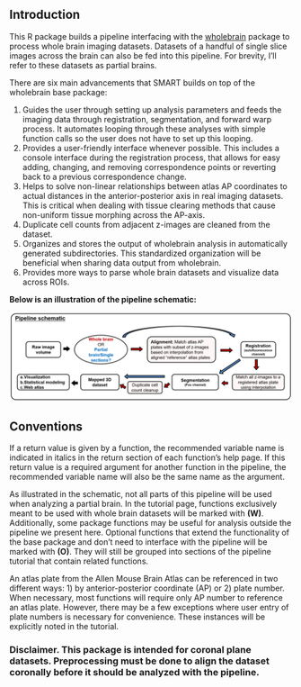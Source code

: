 ## Introduction

This R package builds a pipeline interfacing with the [wholebrain](https://github.com/tractatus/wholebrain) package to process whole brain imaging datasets. Datasets of a handful of single slice images across the brain can also be fed into this pipeline. For brevity, I’ll refer to these datasets as partial brains.

There are six main advancements that SMART builds on top of the wholebrain base package:

1) Guides the user through setting up analysis parameters and feeds the imaging data through registration, segmentation, and forward warp process. It automates looping through these analyses with simple function calls so the user does not have to set up this looping.
2) Provides a user-friendly interface whenever possible. This includes a console interface during the registration process, that allows for easy adding, changing, and removing correspondence points or reverting back to a previous correspondence change.
3) Helps to solve non-linear relationships between atlas AP coordinates to actual distances in the anterior-posterior axis in real imaging datasets. This is critical when dealing with tissue clearing methods that cause non-uniform tissue morphing across the AP-axis.
4) Duplicate cell counts from adjacent z-images are cleaned from the dataset.
5) Organizes and stores the output of wholebrain analysis in automatically generated subdirectories. This standardized organization will be beneficial when sharing data output from wholebrain.
6) Provides more ways to parse whole brain datasets and visualize data across ROIs.

**Below is an illustration of the pipeline schematic:**

![](schematics/pipeline_schematic.PNG)

## Conventions

If a return value is given by a function, the recommended variable name is indicated in italics in the return section of each function’s help page. If this return value is a required argument for another function in the pipeline, the recommended variable name will also be the same name as the argument.

As illustrated in the schematic, not all parts of this pipeline will be used when analyzing a partial brain. In the tutorial page, functions exclusively meant to be used with whole brain datasets will be marked with **(W)**. Additionally, some package functions may be useful for analysis outside the pipeline we present here. Optional functions that extend the functionality of the base package and don’t need to interface with the pipeline will be marked with **(O)**. They will still be grouped into sections of the pipeline tutorial that contain related functions.

An atlas plate from the Allen Mouse Brain Atlas can be referenced in two different ways: 1) by anterior-posterior coordinate (AP) or 2) plate number. When necessary, most functions will require only AP number to reference an atlas plate. However, there may be a few exceptions where user entry of plate numbers is necessary for convenience. These instances will be explicitly noted in the tutorial.

### Disclaimer. This package is intended for coronal plane datasets. Preprocessing must be done to align the dataset coronally before it should be analyzed with the pipeline.
